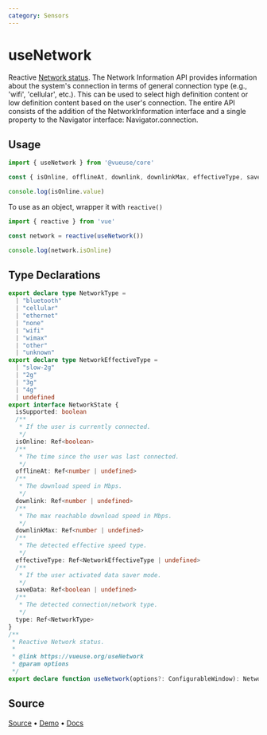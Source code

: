 ```yaml
---
category: Sensors
---
```


# useNetwork

Reactive [Network status](https://developer.mozilla.org/en-US/docs/Web/API/Network_Information_API). The Network Information API provides information about the system's connection in terms of general connection type (e.g., 'wifi', 'cellular', etc.). This can be used to select high definition content or low definition content based on the user's connection. The entire API consists of the addition of the NetworkInformation interface and a single property to the Navigator interface: Navigator.connection.

## Usage

```js
import { useNetwork } from '@vueuse/core'

const { isOnline, offlineAt, downlink, downlinkMax, effectiveType, saveData, type } = useNetwork()

console.log(isOnline.value)
```

To use as an object, wrapper it with `reactive()`

```js
import { reactive } from 'vue'

const network = reactive(useNetwork())

console.log(network.isOnline)
```



<!--FOOTER_STARTS-->
## Type Declarations

```typescript
export declare type NetworkType =
  | "bluetooth"
  | "cellular"
  | "ethernet"
  | "none"
  | "wifi"
  | "wimax"
  | "other"
  | "unknown"
export declare type NetworkEffectiveType =
  | "slow-2g"
  | "2g"
  | "3g"
  | "4g"
  | undefined
export interface NetworkState {
  isSupported: boolean
  /**
   * If the user is currently connected.
   */
  isOnline: Ref<boolean>
  /**
   * The time since the user was last connected.
   */
  offlineAt: Ref<number | undefined>
  /**
   * The download speed in Mbps.
   */
  downlink: Ref<number | undefined>
  /**
   * The max reachable download speed in Mbps.
   */
  downlinkMax: Ref<number | undefined>
  /**
   * The detected effective speed type.
   */
  effectiveType: Ref<NetworkEffectiveType | undefined>
  /**
   * If the user activated data saver mode.
   */
  saveData: Ref<boolean | undefined>
  /**
   * The detected connection/network type.
   */
  type: Ref<NetworkType>
}
/**
 * Reactive Network status.
 *
 * @link https://vueuse.org/useNetwork
 * @param options
 */
export declare function useNetwork(options?: ConfigurableWindow): NetworkState
```

## Source

[Source](https://github.com/vueuse/vueuse/blob/main/packages/core/useNetwork/index.ts) • [Demo](https://github.com/vueuse/vueuse/blob/main/packages/core/useNetwork/demo.vue) • [Docs](https://github.com/vueuse/vueuse/blob/main/packages/core/useNetwork/index.md)


<!--FOOTER_ENDS-->
